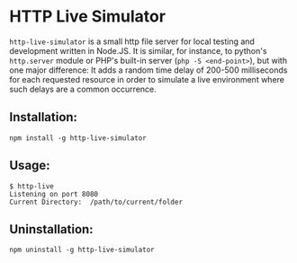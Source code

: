 # HTTP Live Simulator

`http-live-simulator` is a small http file server for local testing and development written in Node.JS. It is similar, for instance, to python's `http.server` module or PHP's built-in server (`php -S <end-point>`), but with one major difference: It adds a random time delay of 200-500 milliseconds for each requested resource in order to simulate a live environment where such delays are a common occurrence.

## Installation:

`npm install -g http-live-simulator`

## Usage:

```
$ http-live
Listening on port 8080
Current Directory:  /path/to/current/folder
```

## Uninstallation:

`npm uninstall -g http-live-simulator`

